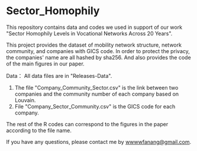 # Sector_Homophily

This repository contains data and codes we used in support of our work "Sector Homophily Levels in Vocational Networks Across 20 Years".

This project provides the dataset of mobility network structure, network community, and companies with GICS code. In order to protect the privacy, the companies' name are all hashed by sha256. And also provides the code of the main figures in our paper.

Data：
All data files are in "Releases-Data". 
1. The file "Company_Community_Sector.csv" is the link between two companies and the community number of each company based on Louvain. 
2. File "Company_Sector_Community.csv" is the GICS code for each company.

The rest of the R codes can correspond to the figures in the paper according to the file name.

If you have any questions, please contact me by wwwwfanang@gmail.com.
